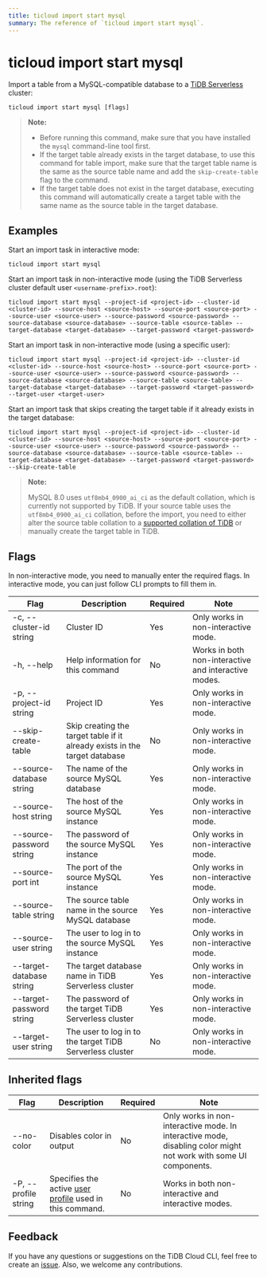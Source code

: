 ```yaml
---
title: ticloud import start mysql
summary: The reference of `ticloud import start mysql`.
---
```


# ticloud import start mysql

Import a table from a MySQL-compatible database to a [TiDB Serverless](/tidb-cloud/select-cluster-tier.md#tidb-serverless-beta) cluster:

```shell
ticloud import start mysql [flags]
```

> **Note:**
>
> - Before running this command, make sure that you have installed the `mysql` command-line tool first.
> - If the target table already exists in the target database, to use this command for table import, make sure that the target table name is the same as the source table name and add the `skip-create-table` flag to the command. 
> - If the target table does not exist in the target database, executing this command will automatically create a target table with the same name as the source table in the target database.

## Examples

Start an import task in interactive mode:

```shell
ticloud import start mysql
```

Start an import task in non-interactive mode (using the TiDB Serverless cluster default user `<username-prefix>.root`):

```shell
ticloud import start mysql --project-id <project-id> --cluster-id <cluster-id> --source-host <source-host> --source-port <source-port> --source-user <source-user> --source-password <source-password> --source-database <source-database> --source-table <source-table> --target-database <target-database> --target-password <target-password>
```

Start an import task in non-interactive mode (using a specific user):

```shell
ticloud import start mysql --project-id <project-id> --cluster-id <cluster-id> --source-host <source-host> --source-port <source-port> --source-user <source-user> --source-password <source-password> --source-database <source-database> --source-table <source-table> --target-database <target-database> --target-password <target-password> --target-user <target-user>
```

Start an import task that skips creating the target table if it already exists in the target database:

```shell
ticloud import start mysql --project-id <project-id> --cluster-id <cluster-id> --source-host <source-host> --source-port <source-port> --source-user <source-user> --source-password <source-password> --source-database <source-database> --source-table <source-table> --target-database <target-database> --target-password <target-password> --skip-create-table
```

> **Note:**
>
> MySQL 8.0 uses `utf8mb4_0900_ai_ci` as the default collation, which is currently not supported by TiDB. If your source table uses the `utf8mb4_0900_ai_ci` collation, before the import, you need to either alter the source table collation to a [supported collation of TiDB](/character-set-and-collation.md#character-sets-and-collations-supported-by-tidb) or manually create the target table in TiDB.

## Flags

In non-interactive mode, you need to manually enter the required flags. In interactive mode, you can just follow CLI prompts to fill them in.

| Flag                     | Description                                                                | Required | Note                                                 |
|--------------------------|----------------------------------------------------------------------------|----------|------------------------------------------------------|
| -c, --cluster-id string  | Cluster ID                                                                 | Yes      | Only works in non-interactive mode.                  |
| -h, --help               | Help information for this command                                          | No       | Works in both non-interactive and interactive modes. |
| -p, --project-id string  | Project ID                                                                 | Yes      | Only works in non-interactive mode.                  |
| --skip-create-table      | Skip creating the target table if it already exists in the target database | No       | Only works in non-interactive mode.                  |
| --source-database string | The name of the source MySQL database                                      | Yes      | Only works in non-interactive mode.                  |
| --source-host string     | The host of the source MySQL instance                                      | Yes      | Only works in non-interactive mode.                  |
| --source-password string | The password of the source MySQL instance                                  | Yes      | Only works in non-interactive mode.                  |
| --source-port int        | The port of the source MySQL instance                                      | Yes      | Only works in non-interactive mode.                  |
| --source-table string    | The source table name in the source MySQL database                         | Yes      | Only works in non-interactive mode.                  |
| --source-user string     | The user to log in to the source MySQL instance                            | Yes      | Only works in non-interactive mode.                  |
| --target-database string | The target database name in TiDB Serverless cluster                        | Yes      | Only works in non-interactive mode.                  |
| --target-password string | The password of the target TiDB Serverless cluster                         | Yes      | Only works in non-interactive mode.                  |
| --target-user string     | The user to log in to the target TiDB Serverless cluster                   | No       | Only works in non-interactive mode.                  |

## Inherited flags

| Flag                 | Description                                                                                          | Required | Note                                                                                                             |
|----------------------|------------------------------------------------------------------------------------------------------|----------|------------------------------------------------------------------------------------------------------------------|
| --no-color           | Disables color in output                                                                             | No       | Only works in non-interactive mode. In interactive mode, disabling color might not work with some UI components. |
| -P, --profile string | Specifies the active [user profile](/tidb-cloud/cli-reference.md#user-profile) used in this command. | No       | Works in both non-interactive and interactive modes.                                                             |

## Feedback

If you have any questions or suggestions on the TiDB Cloud CLI, feel free to create an [issue](https://github.com/tidbcloud/tidbcloud-cli/issues/new/choose). Also, we welcome any contributions.
